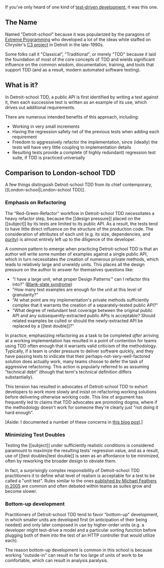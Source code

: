 If you've only heard of one kind of [test-driven development](https://en.wikipedia.org/wiki/Test-driven_development), it was this one. 

## The Name
Named "Detroit-school" because it was popularized by the paragons of [Extreme Programming](https://en.wikipedia.org/wiki/Extreme_programming) who developed a lot of the ideas while staffed on Chrysler's [C3 project](https://en.wikipedia.org/wiki/Chrysler_Comprehensive_Compensation_System) in Detroit in the late-1990s.

Some folks call it "Classical", "Traditional", or merely "TDD" because it laid the foundation of most of the core concepts of TDD and wields significant influence on the common wisdom, documentation, training, and tools that support TDD (and as a result, modern automated software testing).

## What is it?

In Detroit-school TDD, a public API is first identified by writing a test against it, then each successive test is written as an example of its use, which drives out additional requirements. 

There are numerous intended benefits of this approach, including:

* Working in very small increments
* Having the regression safety net of the previous tests when adding each requirement
* Freedom to aggressively refactor the implementation, since (ideally) the tests will have very little coupling to implementation details
* Resulting tests provide a complete (if highly redundant) regression test suite, if TDD is practiced universally

## Comparison to London-school TDD

A few things distinguish Detroit-school TDD from its chief contemporary, [[London-school|London-school TDD]].

### Emphasis on Refactoring

The "Red-Green-Refactor" workflow in Detroit-school TDD necessitates a heavy refactor step, because the [[design pressure]] placed on the [[subject]] by its tests are limited to its public API. As a result, the tests tend to have little direct influence on the structure of the production code. The consideration of attributes of each unit (e.g. its size, dependencies, and [purity](https://en.wikipedia.org/wiki/Pure_function)) is almost entirely left up to the diligence of the developer.

A common pattern to emerge when practicing Detroit-school TDD is that an author will write some number of examples against a single public API, which in turn necessitates the creation of numerous private methods, which leads to relatively large and unwieldy units. This places all the design pressure on the author to answer for themselves questions like:

* "I have a large unit, what proper Design Patterns™ can I refactor this into?" ([Blank-slate syndrome](http://blog.codinghorror.com/avoiding-blank-page-syndrome/))
* "How many test examples are enough for the unit at this level of granularity?"
* "At what point are my implementation's private methods sufficiently complex that it warrants the creation of a separately-tested public API?"
* "What degree of redundant test coverage between the original public API and any subsequently-extracted public APIs is acceptable? Should related examples be culled or should the newly-extracted API be replaced by a [[test double]]?"

In practice, emphasizing refactoring as a task to be completed _after_ arriving at a working implementation has resulted in a point of contention for teams using TDD often enough that it warrants valid criticism of the methodology. Typically, if a team is under pressure to deliver software quickly, and they have passing tests to  indicate that their perhaps-not-very-well-factored solution does actually work, many teams choose to defer the task of aggressive refactoring. This action is popularly referred to as assuming "technical debt" (though that term's technical definition differs substantially).

This tension has resulted in advocates of Detroit-school TDD to exhort developers to work more slowly and insist on refactoring working solutions before delivering otherwise working code. This line of argument has frequently led to claims that TDD advocates are promoting dogma, where if the methodology doesn't work for someone they're clearly just "not doing it hard enough".

[Aside: I documented a number of these concerns in [this blog post](http://blog.testdouble.com/posts/2014-01-25-the-failures-of-intro-to-tdd.html).]

### Minimizing Test Doubles

Testing the [[subject]] under sufficiently realistic conditions is considered paramount to maximize the resulting tests' regression value, and as a result, use of [[test doubles|test double]] is seen as an affordance to be minimized, often by reworking the broader design to obviate them. 

In fact, a surprisingly complex responsibility of Detroit-school TDD practitioners it to define what level of realism is acceptable for a test to be called a "unit test". Rules similar to the ones [published by Michael Feathers in 2005](http://www.artima.com/weblogs/viewpost.jsp?thread=126923) are common and often debated within teams as suites grow and become slower.

### Bottom-up development

Practitioners of Detroit-school TDD tend to favor "bottom-up" development, in which smaller units are developed first (in anticipation of their being needed) and only later composed in use by higher-order units (e.g. a developer might test-drive a model and a particular sorting function before plugging both of them into the test of an HTTP controller that would utilize each).

The reason bottom-up development is common in this school is because working "outside-in" can result in far too large of units of work to be comfortable, which can result in analysis paralysis.